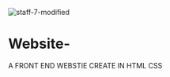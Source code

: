 ![staff-7-modified](https://github.com/user-attachments/assets/5233d8e1-5759-4dd1-af1b-66a9920ad219)
# Website-
A FRONT END WEBSTIE CREATE IN HTML CSS
